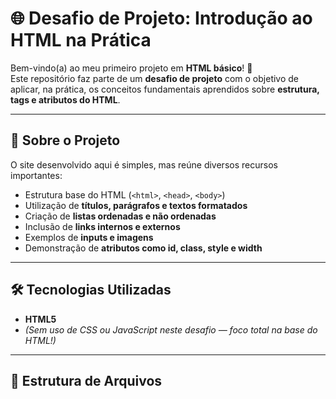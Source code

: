 # 🌐 Desafio de Projeto: Introdução ao HTML na Prática  

Bem-vindo(a) ao meu primeiro projeto em **HTML básico**! 🎉  
Este repositório faz parte de um **desafio de projeto** com o objetivo de aplicar, na prática, os conceitos fundamentais aprendidos sobre **estrutura, tags e atributos do HTML**.  

---

## 📖 Sobre o Projeto  

O site desenvolvido aqui é simples, mas reúne diversos recursos importantes:  
- Estrutura base do HTML (`<html>`, `<head>`, `<body>`)  
- Utilização de **títulos, parágrafos e textos formatados**  
- Criação de **listas ordenadas e não ordenadas**  
- Inclusão de **links internos e externos**  
- Exemplos de **inputs e imagens**  
- Demonstração de **atributos como id, class, style e width**  

---

## 🛠️ Tecnologias Utilizadas  

- **HTML5**  
- *(Sem uso de CSS ou JavaScript neste desafio — foco total na base do HTML!)*  

---

## 📂 Estrutura de Arquivos  


